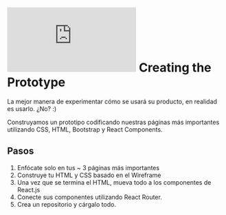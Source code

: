 # ![alt text](https://assets.breatheco.de/apis/img/images.php?blob&random&cat=icon&tags=breathecode,32)  Creating the Prototype

La mejor manera de experimentar cómo se usará su producto, en realidad es usarlo. ¿No? :)

Construyamos un prototipo codificando nuestras páginas más importantes utilizando CSS, HTML, Bootstrap y React Components.

## Pasos
1. Enfócate solo en tus ~ 3 páginas más importantes
2. Construye tu HTML y CSS basado en el Wireframe
3. Una vez que se termina el HTML, mueva todo a los componentes de React.js
4. Conecte sus componentes utilizando React Router.
5. Crea un repositorio y cárgalo todo.